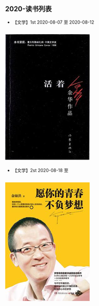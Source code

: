 ## 2020-读书列表
* 【文学】1st 2020-08-07 至 2020-08-12   <br/>

![《活着-余华》](https://github.com/guyuetftb/guyue-book/blob/master/img/yuhua-huozhe.jpg)
--------------------------------------------

* 【文学】2st 2020-08-18 至  <br/>
 
![《原你的青春不负梦想-俞敏洪》](https://github.com/guyuetftb/guyue-book/blob/master/img/yuminhong-yunideqingchunbufumengxiang.jpg)
--------------------------------------------